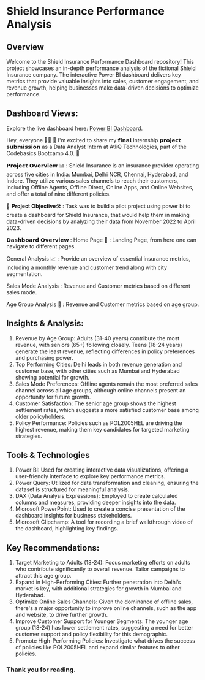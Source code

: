 
# Shield Insurance Performance Analysis
## Overview
Welcome to the Shield Insurance Performance Dashboard repository! This project showcases an in-depth performance analysis of the fictional Shield Insurance company. The interactive Power BI dashboard delivers key metrics that provide valuable insights into sales, customer engagement, and revenue growth, helping businesses make data-driven decisions to optimize performance.

## Dashboard Views: 

Explore the live dashboard here: [Power BI Dashboard](https://app.powerbi.com/view?r=eyJrIjoiN2ZkMzdjODktNDMyMS00Y2MzLWFlNGUtOGFlMWUwOTE5OGZjIiwidCI6ImM2ZTU0OWIzLTVmNDUtNDAzMi1hYWU5LWQ0MjQ0ZGM1YjJjNCJ9).


Hey, everyone 👋🏻 
🚀 I'm excited to share my 𝗳𝗶𝗻𝗮𝗹 Internship 𝗽𝗿𝗼𝗷𝗲𝗰𝘁 𝘀𝘂𝗯𝗺𝗶𝘀𝘀𝗶𝗼𝗻 as a Data Analyst Intern at AtliQ Technologies, part of the Codebasics Bootcamp 4.0. 🚀

𝗣𝗿𝗼𝗷𝗲𝗰𝘁 𝗢𝘃𝗲𝗿𝘃𝗶𝗲𝘄 📊 :
Shield Insurance is an insurance provider operating across five cities in India: Mumbai, Delhi NCR, Chennai, Hyderabad, and Indore. 
They utilize various sales channels to reach their customers, including Offline Agents, Offline Direct, Online Apps, and Online Websites, and offer a total of nine different policies.

🎯 𝐏𝐫𝐨𝐣𝐞𝐜𝐭 𝐎𝐛𝐣𝐞𝐜𝐭𝐢𝐯𝐞🛠️ :
Task was to build a pilot project using power bi to create a dashboard for Shield Insurance, that would help them in making data-driven decisions by analyzing their data from November 2022 to April 2023.

𝗗𝗮𝘀𝗵𝗯𝗼𝗮𝗿𝗱 𝗢𝘃𝗲𝗿𝘃𝗶𝗲𝘄 :
Home Page 🏡 :
Landing Page, from here one can navigate to different pages.

General Analysis 📈 :
Provide an overview of essential insurance metrics, including a monthly revenue and customer trend along with city segmentation.

Sales Mode Analysis :
Revenue and Customer metrics based on different sales mode.

Age Group Analysis 👥 :
Revenue and Customer metrics based on age group.

## Insights & Analysis:
1. Revenue by Age Group: Adults (31-40 years) contribute the most revenue, with seniors (65+) following closely. Teens (18-24 years) generate the least revenue, reflecting differences in policy preferences and purchasing power.
2. Top Performing Cities: Delhi leads in both revenue generation and customer base, with other cities such as Mumbai and Hyderabad showing potential for growth.
3. Sales Mode Preferences: Offline agents remain the most preferred sales channel across all age groups, although online channels present an opportunity for future growth.
4. Customer Satisfaction: The senior age group shows the highest settlement rates, which suggests a more satisfied customer base among older policyholders.
5. Policy Performance: Policies such as POL2005HEL are driving the highest revenue, making them key candidates for targeted marketing strategies.
## Tools & Technologies
1. Power BI: Used for creating interactive data visualizations, offering a user-friendly interface to explore key performance metrics.
2. Power Query: Utilized for data transformation and cleaning, ensuring the dataset is structured for meaningful analysis.
3. DAX (Data Analysis Expressions): Employed to create calculated columns and measures, providing deeper insights into the data.
4. Microsoft PowerPoint: Used to create a concise presentation of the dashboard insights for business stakeholders.
5. Microsoft Clipchamp: A tool for recording a brief walkthrough video of the dashboard, highlighting key findings.
## Key Recommendations:
1.	Target Marketing to Adults (18-24): Focus marketing efforts on adults who contribute significantly to overall revenue. Tailor campaigns to attract this age group.
2.	Expand in High-Performing Cities: Further penetration into Delhi’s market is key, with additional strategies for growth in Mumbai and Hyderabad.
3.	Optimize Online Sales Channels: Given the dominance of offline sales, there's a major opportunity to improve online channels, such as the app and website, to drive further growth.
4.	Improve Customer Support for Younger Segments: The younger age group (18-24) has lower settlement rates, suggesting a need for better customer support and policy flexibility for this demographic.
5.	Promote High-Performing Policies: Investigate what drives the success of policies like POL2005HEL and expand similar features to other policies.

### Thank you for reading. 


